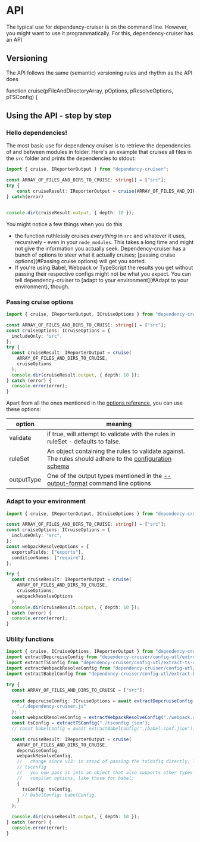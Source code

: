 # API

The typical use for dependency-cruiser is on the command line. However, you
might want to use it programmatically. For this, dependency-cruiser has an
API

## Versioning

The API follows the same (semantic) versioning rules and rhythm as the API does

function cruise(pFileAndDirectoryArray, pOptions, pResolveOptions, pTSConfig) {

## Using the API - step by step

### Hello dependencies!

The most basic use for dependency cruiser is to retrieve the dependencies of
and between modules in folder. Here's an example that cruises all files in
the `src` folder and prints the dependencies to stdout:

```typescript
import { cruise, IReporterOutput } from "dependency-cruiser";

const ARRAY_OF_FILES_AND_DIRS_TO_CRUISE: string[] = ["src"];
try {
    const cruiseResult: IReporterOutput = cruise(ARRAY_OF_FILES_AND_DIRS_TO_CRUISE);
} catch(error)


console.dir(cruiseResult.output, { depth: 10 });
```

You might notice a few things when you do this

- the function ruthlessly cruises _everything_ in `src` and whatever it uses,
  recursively - even in your `node_modules`. This takes a long time and might
  not give the information you actually seek. Dependency-cruiser has a bunch of
  options to steer what it actually cruises;
  [passing cruise options](#Passing cruise options) will get you sorted.
- If you're using Babel, Webpack or TypeScript the results you get without
  passing their respective configs might not be what you expect. You can tell
  dependency-cruiser to [adapt to your environment](#Adapt to your environment),
  though.

### Passing cruise options

```typescript
import { cruise, IReporterOutput, ICruiseOptions } from "dependency-cruiser";

const ARRAY_OF_FILES_AND_DIRS_TO_CRUISE: string[] = ["src"];
const cruiseOptions: ICruiseOptions = {
  includeOnly: "src",
};
try {
  const cruiseResult: IReporterOutput = cruise(
    ARRAY_OF_FILES_AND_DIRS_TO_CRUISE,
    cruiseOptions
  );
  console.dir(cruiseResult.output, { depth: 10 });
} catch (error) {
  console.error(error);
}
```

Apart from all the ones mentioned in the [options reference](options-reference.md), you can use these options:

| option     | meaning                                                                                                                                            |
| ---------- | -------------------------------------------------------------------------------------------------------------------------------------------------- |
| validate   | if true, will attempt to validate with the rules in ruleSet - defaults to false.                                                                   |
| ruleSet    | An object containing the rules to validate against. The rules should adhere to the [configuration schema](../src/schema/configuration.schema.json) |
| outputType | One of the output types mentioned in the [--output-format](cli.md#--output-type-specify-the-output-format) command line options                    |

### Adapt to your environment

```typescript
import { cruise, IReporterOutput, ICruiseOptions } from "dependency-cruiser";

const ARRAY_OF_FILES_AND_DIRS_TO_CRUISE: string[] = ["src"];
const cruiseOptions: ICruiseOptions = {
  includeOnly: "src",
};
const webpackResolveOptions = {
  exportsFields: ["exports"],
  conditionNames: ["require"],
};

try {
  const cruiseResult: IReporterOutput = cruise(
    ARRAY_OF_FILES_AND_DIRS_TO_CRUISE,
    cruiseOptions,
    webpackResolveOptions
  );
  console.dir(cruiseResult.output, { depth: 10 });
} catch (error) {
  console.error(error);
}
```

### Utility functions

```typescript
import { cruise, ICruiseOptions, IReporterOutput } from "dependency-cruiser";
import extractDepcruiseConfig from "dependency-cruiser/config-utl/extract-depcruise-config";
import extractTSConfig from "dependency-cruiser/config-utl/extract-ts-config";
import extractWebpackResolveConfig from "dependency-cruiser/config-utl/extract-webpack-resolve-config";
import extractBabelConfig from "dependency-cruiser/config-utl/extract-babel-config";

try {
  const ARRAY_OF_FILES_AND_DIRS_TO_CRUISE = ["src"];

  const depcruiseConfig: ICruiseOptions = await extractDepcruiseConfig(
    "./.dependency-cruiser.js"
  );
  const webpackResolveConfig = extractWebpackResolveConfig("./webpack.conf.js");
  const tsConfig = extractTSConfig("./tsconfig.json");
  // const babelConfig = await extractBabelConfig("./babel.conf.json");

  const cruiseResult: IReporterOutput = cruise(
    ARRAY_OF_FILES_AND_DIRS_TO_CRUISE,
    depcruiseConfig,
    webpackResolveConfig,
    //   change since v13: in stead of passing the tsConfig directly, like so:
    // tsconfig
    //   you now pass it into an object that also supports other types of
    //   compiler options, like those for babel:
    {
      tsConfig: tsConfig,
      // babelConfig: babelConfig,
    }
  );

  console.dir(cruiseResult.output, { depth: 10 });
} catch (error) {
  console.error(error);
}
```
